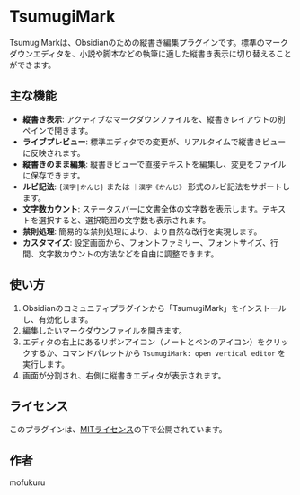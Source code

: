 # TsumugiMark

TsumugiMarkは、Obsidianのための縦書き編集プラグインです。標準のマークダウンエディタを、小説や脚本などの執筆に適した縦書き表示に切り替えることができます。

## 主な機能

- **縦書き表示**: アクティブなマークダウンファイルを、縦書きレイアウトの別ペインで開きます。
- **ライブプレビュー**: 標準エディタでの変更が、リアルタイムで縦書きビューに反映されます。
- **縦書きのまま編集**: 縦書きビューで直接テキストを編集し、変更をファイルに保存できます。
- **ルビ記法**: `{漢字|かんじ}` または `｜漢字《かんじ》` 形式のルビ記法をサポートします。
- **文字数カウント**: ステータスバーに文書全体の文字数を表示します。テキストを選択すると、選択範囲の文字数も表示されます。
- **禁則処理**: 簡易的な禁則処理により、より自然な改行を実現します。
- **カスタマイズ**: 設定画面から、フォントファミリー、フォントサイズ、行間、文字数カウントの方法などを自由に調整できます。

## 使い方

1.  Obsidianのコミュニティプラグインから「TsumugiMark」をインストールし、有効化します。
2.  編集したいマークダウンファイルを開きます。
3.  エディタの右上にあるリボンアイコン（ノートとペンのアイコン）をクリックするか、コマンドパレットから `TsumugiMark: open vertical editor` を実行します。
4.  画面が分割され、右側に縦書きエディタが表示されます。

## ライセンス

このプラグインは、[MITライセンス](LICENSE)の下で公開されています。

## 作者

mofukuru